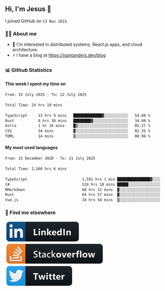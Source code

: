 ## Hi, I'm Jesus 👋

I joined GitHub on `13 Nov 2015`.

<!-- Talking about you -->

### 👨‍💻 About me

- 👦 I'm interested in distributed systems, React.js apps, and cloud architecture.
- ⚡️ I have a blog at <https://jsantanders.dev/blog>

### 📊 Github Statistics

#### This week I spent my time on

<!--START_SECTION:weekly-->

```txt
From: 15 July 2025 - To: 22 July 2025

Total Time: 24 hrs 19 mins

TypeScript     13 hrs 9 mins   █████████████▓░░░░░░░░░░░   54.08 %
Rust           8 hrs 30 mins   ████████▓░░░░░░░░░░░░░░░░   34.99 %
Astro          1 hr 16 mins    █▒░░░░░░░░░░░░░░░░░░░░░░░   05.27 %
CSS            34 mins         ▓░░░░░░░░░░░░░░░░░░░░░░░░   02.35 %
TOML           14 mins         ▒░░░░░░░░░░░░░░░░░░░░░░░░   00.96 %
```

<!--END_SECTION:weekly-->

#### My most used languages

<!--START_SECTION:alltime-->

```txt
From: 15 December 2020 - To: 21 July 2025

Total Time: 2,560 hrs 6 mins

TypeScript                         1,591 hrs 1 min ███████████████▓░░░░░░░░░   62.15 %
C#                                 519 hrs 18 mins █████░░░░░░░░░░░░░░░░░░░░   20.28 %
RMarkdown                          68 hrs 12 mins  ▓░░░░░░░░░░░░░░░░░░░░░░░░   02.66 %
Rust                               64 hrs 57 mins  ▓░░░░░░░░░░░░░░░░░░░░░░░░   02.54 %
Vue.js                             34 hrs 54 mins  ▒░░░░░░░░░░░░░░░░░░░░░░░░   01.36 %
```

<!--END_SECTION:alltime-->

### 📢 Find me elsewhere

<p>
  <a target="_blank" href="https://linkedin.com/in/jsantanders">
    <img src="https://github.com/jsantanders/jsantanders/blob/master/img/linkedin.svg" alt="LinkedIn" style="vertical-align:top; margin:4px">
  </a>
  
  <a target="_blank" href="https://stackoverflow.com/users/7318331/jesus-santander">
    <img src="https://github.com/jsantanders/jsantanders/blob/master/img/stackoverflow.svg" alt="StackOverflow" style="vertical-align:top; margin:4px">
  </a>
  
  <a target="_blank" href="http://twitter.com/jsantanders">
    <img src="https://github.com/jsantanders/jsantanders/blob/master/img/twitter.svg" alt="Twitter" style="vertical-align:top; margin:4px">
  </a>
</p>
